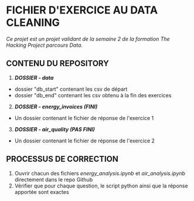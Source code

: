 # FICHIER D'EXERCICE AU DATA CLEANING

*Ce projet est un projet validant de la semaine 2 de la formation The Hacking Project parcours Data.*


## CONTENU DU REPOSITORY

1. ***DOSSIER - data***
* dossier "db_start" contenant les csv de départ
* dossier "db_end" contenant les csv obtenu à la fin des exercices

2. ***DOSSIER - energy_invoices (FINI)***
* Un dossier contenant le fichier de réponse de l'exercice 1

3. ***DOSSIER - air_quality (PAS FINI)***
* Un dossier contenant le fichier de réponse de l'exercice 2


## PROCESSUS DE CORRECTION

1. Ouvrir chacun des fichiers *energy_analysis.ipynb* et *air_analysis.ipynb* directement dans le repo Github
2. Vérifier que pour chaque question, le script python ainsi que la réponse apportée sont exactes